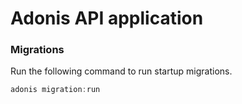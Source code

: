 # Adonis API application
### Migrations

Run the following command to run startup migrations.

```js
adonis migration:run
```
